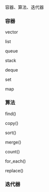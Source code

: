 容器、算法、迭代器



### 容器

vector

list

queue

stack

deque

set

map

### 算法

find()

copy()

sort()

merge()

count()

for_each()

replace()

### 迭代器

